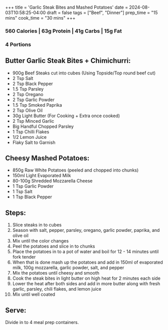 +++
title = 'Garlic Steak Bites and Mashed Potatoes'
date = 2024-08-03T10:58:25-04:00
draft = false
tags = ["Beef", "Dinner"]
prep_time = "15 mins"
cook_time = "30 mins"
+++

### 560 Calories | 63g Protein | 41g Carbs | 15g Fat
### 4 Portions

## Butter Garlic Steak Bites + Chimichurri:
- 900g Beef Steaks cut into cubes (Using Topside/Top round beef cut)
- 2 Tsp Salt
- 2 Tsp Black Pepper
- 1.5 Tsp Parsley
- 2 Tsp Oregano
- 2 Tsp Garlic Powder
- 1.5 Tsp Smoked Paprika
- 2 Tsp Olive Oil
- 30g Light Butter (For Cooking + Extra once cooked)
- 2 Tsp Minced Garlic
- Big Handful Chopped Parsley
- 1 Tsp Chilli Flakes
- 1/2 Lemon Juice
- Flaky Salt to Garnish

## Cheesy Mashed Potatoes: 
- 850g Raw White Potatoes (peeled and chopped into chunks)
- 150ml Light Evaporated Milk
- 80-100g Shredded Mozzarella Cheese
- 1 Tsp Garlic Powder
- 1 Tsp Salt
- 1 Tsp Black Pepper


## Steps:
1. Slice steaks in to cubes
2. Season with salt, pepper, parsley, oregano, garlic powder, paprika, and olive oil
3. Mix until the color changes
4. Peel the potatoes and slice in to chunks
5. Place the potatoes in to a pot of water and boil for 12 - 14 minutes until fork tender
6. When that is done mash up the potatoes and add in 150ml of evaporated milk, 100g mozzarella, garlic powder, salt, and pepper
7. Mix the potatoes until cheesy and smooth
8. Cook the steak bites in light butter on high heat for 2 minutes each side
9. Lower the heat after both sides and add in more butter along with fresh garlic, parsley, chili flakes, and lemon juice
10. Mix until well coated

## Serve:
Divide in to 4 meal prep containers.